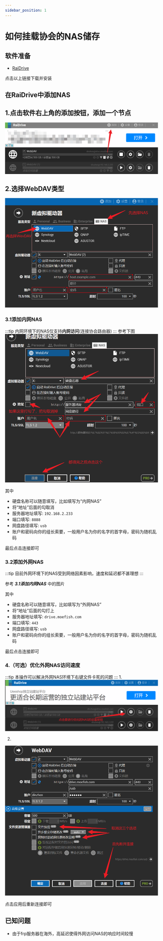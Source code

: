 ```yaml
---
sidebar_position: 1
---
```


# 如何挂载协会的NAS储存

## 软件准备

  - [RaiDrive](https://app.raidrive.com/d86ea6fa40f74010914976063f94774b/release/stable/RaiDrive_2023.2.55_x64.exe)

  点击以上链接下载并安装
## 在RaiDrive中添加NAS

## 1.点击软件右上角的添加按钮，添加一个节点
![Snipaste_2023-06-07_15-07-22.png](./images/NAS/Snipaste_2023-06-07_15-07-22.png)

## 2.选择WebDAV类型
![Snipaste_2023-06-07_15-15-40.png](./images/NAS/Snipaste_2023-06-07_15-15-40.png)

### 3.1添加内网NAS

:::tip
内网环境下的NAS仅支持**内网访问**(连接协会路由器)
:::
参考下图
![Snipaste_2023-06-07_15-20-39.png](./images/NAS/Snipaste_2023-06-07_15-20-39.png)

其中
- 硬盘名称可以随意填写，比如填写为“内网NAS”
- 将“地址”后面的勾取消
- 服务器地址填写: `192.168.2.233`
- 端口填写: `8888`
- 网盘路径填写: `usb`
- 账户和密码向你的组长索要，一般用户名为你的名字的首字母，密码为随机乱码 

最后点击连接即可

### 3.2添加外网NAS

:::tip
目前外网环境下的NAS受到网络因素影响，速度和延迟都不甚理想
:::

参考  ***3.1添加内网NAS***  中的图片

其中
- 硬盘名称可以随意填写，比如填写为“外网NAS”
- 将“地址”后面的勾打上
- 服务器地址填写: `drive.moefish.com`
- 端口填写: `443`
- 网盘路径填写: `usb`
- 账户和密码向你的组长索要，一般用户名为你的名字的首字母，密码为随机乱码

最后点击连接即可

### 4.（可选）优化外网NAS访问速度

:::tip
本操作可以解决外网NAS环境下右键文件卡死的问题
:::
1.
![Snipaste_2023-06-07_15-31-42.png](./images/NAS/Snipaste_2023-06-07_15-31-42.png)

2.

![Snipaste_2023-06-07_15-33-39.png](./images/NAS/Snipaste_2023-06-07_15-33-39.png)

点击应用后重新连接即可

## 已知问题

  - 由于frp服务器在海外，高延迟使得外网访问NAS的响应时间较慢


